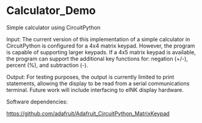 # Calculator_Demo
Simple calculator using CircuitPython

Input:  The current version of this implementation of a simple calculator in CircuitPython is configured for a 4x4 matrix keypad.  However, the program is capable of supporting larger keypads.  If a 4x5 matrix keypad is available, the program can support the additional key functions for:  negation (+/-), percent (%), and subtraction (-).

Output:  For testing purposes, the output is currently limited to print statements, allowing the display to be read from a serial communications terminal.  Future work will include interfacing to eINK display hardware.

Software dependencies:

https://github.com/adafruit/Adafruit_CircuitPython_MatrixKeypad
